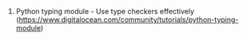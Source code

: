 1. Python typing module - Use type checkers effectively (https://www.digitalocean.com/community/tutorials/python-typing-module)
